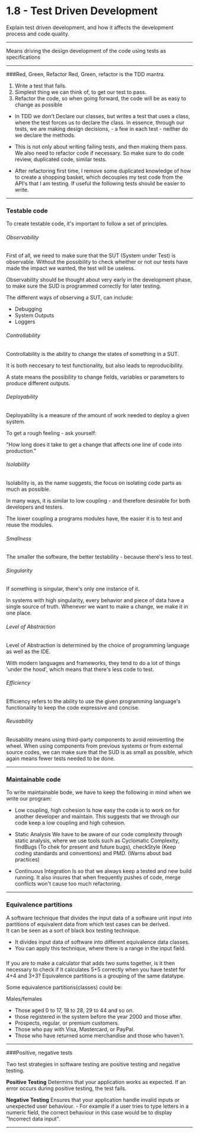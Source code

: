 # 1.8 - Test Driven Development
Explain test driven development, and how it affects the development process and code quality.

****
Means driving the design development of the code using tests as specifications
****
###Red, Green, Refactor
Red, Green, refactor is the TDD mantra.

1. Write a test that fails.
2. Simplest thing we can think of, to get our test to pass.
3. Refactor the code, so when going forward, the code will be as easy to change as possible


- In TDD we don't Declare our classes, but writes a test that uses a class, where the test forces us to declare the class.
  In essence, through our tests, we are making design decisions, - a few in each test -
  neither do we declare the methods.


- This is not only about writing failing tests, and then making them pass. We also need to refactor code if necessary.
  So make sure to do code review, duplicated code, similar tests.


- After refactoring first time, I remove some duplicated knowledge of how to create a shopping basket,
  which decouples my test code from the API's that I am testing. If useful the following tests should be easier to write.

****
### Testable code
To create testable code, it's important to follow a set of principles.

###### Observability

First of all, we need to make sure that the SUT (System under Test) is observable.
Without the possibility to check wheither or not our tests have made the impact we wanted, the test will be useless.

Observability should be thought about very early in the development phase, to make sure the SUD is programmed correctly for later testing.

The different ways of observing a SUT, can include:

- Debugging
- System Outputs
- Loggers

###### Controllability

Controllability is the ability to change the states of something in a SUT.

It is both neccesary to test functionality, but also leads to reproducibility.

A state means the possibility to change fields, variables or parameters to produce different outputs.

###### Deployability

Deployability is a measure of the amount of work needed to deploy a given system.

To get a rough feeling - ask yourself:

"How long does it take to get a change that affects one line of code into production."

###### Isolability

Isolability is, as the name suggests, the focus on isolating code parts as much as possible.

In many ways, it is similar to low coupling - and therefore desirable for both developers and testers.

The lower coupling a programs modules have, the easier it is to test and reuse the modules.

###### Smallness

The smaller the software, the better testability - because there's less to test.

###### Singularity

If something is singular, there's only one instance of it.

In systems with high singularity, every behavior and piece of data have a single source of truth.
Whenever we want to make a change, we make it in one place.

###### Level of Abstraction

Level of Abstraction is determined by the choice of programming language as well as the IDE.

With modern languages and frameworks, they tend to do a lot of things 'under the hood', which means that there's less code to test.

###### Efficiency

Efficiency refers to the ability to use the given programming language's functionality to keep the code expressive and concise.

###### Reusability

Reusability means using third-party components to avoid reinventing the wheel.
When using components from previous systems or from external source codes, we can make sure that the SUD is as
small as possible, which again means fewer tests needed to be done.

****
### Maintainable code
To write maintainable bode, we have to keep the following in mind when we write our program:

- Low coupling, high cohesion
Is how easy the code is to work on for another developer and maintain.
This suggests that we through our code keep a low coupling and high cohesion.

- Static Analysis
We have to be aware of our code complexity through static analysis, where we use tools such as 
Cyclomatic Complexity, findBugs (To chek for present and future bugs), checkStyle (Keep coding standards and conventions)
and PMD. (Warns about bad practices)


- Continuous Integration
Is so that we always keep a tested and new build running. 
It also insures that when frequently pushes of code, merge conflicts won't cause too much refactoring.


****
### Equivalence partitions

A software technique that divides the input data of a software unit input into partitions of
equivalent data from which test cases can be derived.\
It can be seen as a sort of black box testing technique.

- It divides input data of software into different equivalence data classes.
- You can apply this technique, where there is a range in the input field.

###

If you are to make a calculator that adds two sums together, is it then necessary to check if it calculates 5+5 correctly when you have testet for 4+4 and 3+3?
Equivalence partitions is a grouping of the same datatype.

Some equivalence partitions(classes) could be:

Males/females
* Those aged 0 to 17, 18 to 28, 29 to 44 and so on.
* those registered in the system before the year 2000 and those after.
* Prospects, regular, or premium customers.
* Those who pay with Visa, Mastercard, or PayPal.
* Those who have returned some merchandise and those who haven't.

****
###Positive, negative tests

Two test strategies in software testing are positive testing and negative testing.

**Positive Testing**
Determins that your application works as expected. If an error occurs during positive testing, the test fails.

**Negative Testing**
Ensures that your application handle invalid inputs or unexpected user behaviour. - For example if a user tries to
type letters in a numeric field, the correct behaviour in this case would be to display "Incorrect data input".
****
